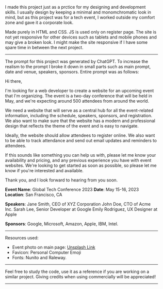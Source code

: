 I made this project just as a prctice for my designing and development skills. I usually design by keeping a minimal and monomchromatic look in mind, but as this project was for a tech event, I worked outside my comfort zone and gave it a corporate look.

Made purely in HTML and CSS. JS is used only on register page. The site is not yet responsive for other devices such as tablets and mobile phones and may give a broken look. I might make the site responsive if I have some spare time in between the next project.

- - - -

The prompt for this project was generated by ChatGPT. To increase the realism to the prompt I broke it down in small parts such as main prompt, date and venue, speakers, sponsors. Entire prompt was as follows:

Hi there,

I'm looking for a web developer to create a website for an upcoming event that I'm organizing. The event is a two-day conference that will be held in May, and we're expecting around 500 attendees from around the world.

We need a website that will serve as a central hub for all the event-related information, including the schedule, speakers, sponsors, and registration. We also want to make sure that the website has a modern and professional design that reflects the theme of the event and is easy to navigate.

Ideally, the website should allow attendees to register online. We also want to be able to track attendance and send out email updates and reminders to attendees.

If this sounds like something you can help us with, please let me know your availability and pricing, and any previous experience you have with event websites. We're looking to get started as soon as possible, so please let me know if you're interested and available.

Thank you, and I look forward to hearing from you soon.

__Event Name__: Global Tech Conference 2023
__Date__: May 15-16, 2023
__Location__: San Francisco, CA

__Speakers__:
Jane Smith, CEO of XYZ Corporation
John Doe, CTO of Acme Inc.
Sarah Lee, Senior Developer at Google
Emily Rodriguez, UX Designer at Apple

__Sponsors__: Google, Microsoft, Amazon, Apple, IBM, Intel.
- - - -
Resources used:
- Event photo on main page: [Unsplash Link](https://unsplash.com/photos/F2KRf_QfCqw)
- Favicon: Personal Computer Emoji
- Fonts: Nunito and Raleway.
- - - -
Feel free to study the code, use it as a reference if you are working on a similar project. Giving credits when using commercially will be appreciated!
- - - - 